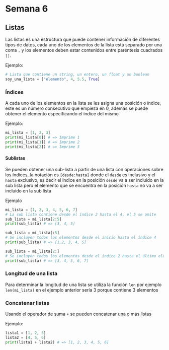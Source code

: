 # Semana 6
## Listas
Las listas es una estructura que puede contener información de diferentes tipos de datos, cada uno de los elementos de la lista
está separado por una coma `,` y los elementos deben estar contenidos entre paréntesis cuadrados `[]`.

Ejemplo:
```python
# Lista que contiene un string, un entero, un float y un boolean
soy_una_lista = ["elemento", 4, 5.5, True]
```

### Índices
A cada uno de los elementos en la lista se les asigna una posición o índice, este es un número consecutivo que empieza en 0,
además se puede obtener el elemento específicando el índice del mismo

Ejemplo:
```python
mi_lista = [1, 2, 3]
print(mi_lista[0]) # => Imprime 1
print(mi_lista[1]) # => Imprime 2
print(mi_lista[2]) # => Imprime 3
```

#### Sublistas
Se pueden obtener una sub-lista a partir de una lista con operaciones sobre los índices, la notación es `[desde:hasta]` donde el `desde`
es inclusivo y el `hasta` exclusivo, es decir el indice en la posición `desde` va a ser incluido en la sub lista pero el elemento que
se encuentra en la posición `hasta` no va a ser incluido en la sub lista

Ejemplo
```python
mi_lista = [1, 2, 3, 4, 5, 6, 7]
# La sub lista contiene desde el índice 2 hasta el 4, el 5 se omite
sub_lista = mi_lista[2:5]
print(sub_lista) # => [3, 4, 5]

sub_lista = mi_lista[:5]
# Se incluyen todos los elementos desde el inicio hasta el índice 4
print(sub_lista) # => [1,2, 3, 4, 5]

sub_lista = mi_lista[2:]
# Se incluyen todos los elementos desde el índice 2 hasta el último elemento
print(sub_lista) # => [3, 4, 5, 6, 7]
```

### Longitud de una lista
Para determinar la longitud de una lista se utiliza la función `len` por ejemplo `len(mi_lista)` en el ejemplo anterior sería 3
porque contiene 3 elementos

### Concatenar listas
Usando el operador de suma `+` se pueden concatenar una o más listas

Ejemplo:
```python
lista1 = [1, 2, 3]
lista2 = [4, 5, 6]
print(lista1 + lista2) # => [1, 2, 3, 4, 5, 6]
```

